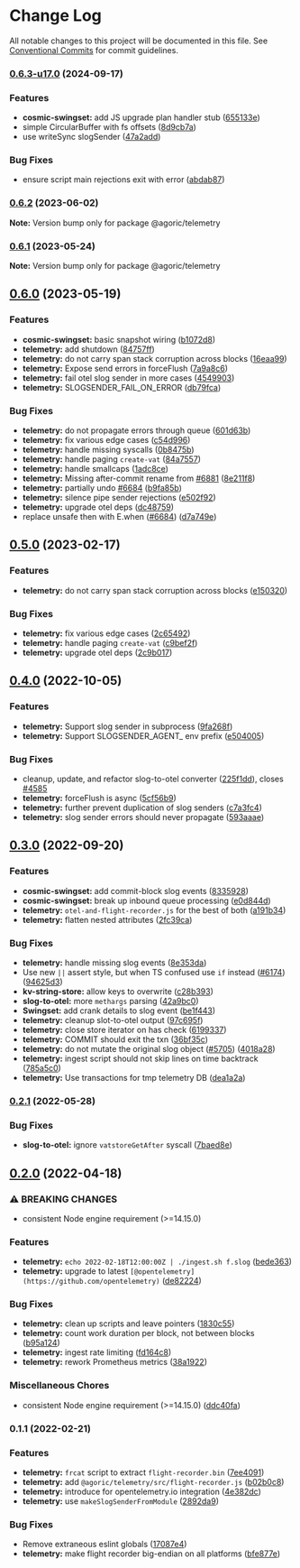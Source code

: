 # Change Log

All notable changes to this project will be documented in this file.
See [Conventional Commits](https://conventionalcommits.org) for commit guidelines.

### [0.6.3-u17.0](https://github.com/Agoric/agoric-sdk/compare/@agoric/telemetry@0.6.2...@agoric/telemetry@0.6.3-u17.0) (2024-09-17)


### Features

* **cosmic-swingset:** add JS upgrade plan handler stub ([655133e](https://github.com/Agoric/agoric-sdk/commit/655133ed909b5d632dc033e992214a7b6a1b5ab1))
* simple CircularBuffer with fs offsets ([8d9cb7a](https://github.com/Agoric/agoric-sdk/commit/8d9cb7abe96e8905f5aaa0927e02914ef09279c4))
* use writeSync slogSender ([47a2add](https://github.com/Agoric/agoric-sdk/commit/47a2adda72a5377eda181a425130cdc5a7fd7ff5))


### Bug Fixes

* ensure script main rejections exit with error ([abdab87](https://github.com/Agoric/agoric-sdk/commit/abdab879014a5c3124ebd0e9246995ac6b1ce6e5))



### [0.6.2](https://github.com/Agoric/agoric-sdk/compare/@agoric/telemetry@0.6.1...@agoric/telemetry@0.6.2) (2023-06-02)

**Note:** Version bump only for package @agoric/telemetry





### [0.6.1](https://github.com/Agoric/agoric-sdk/compare/@agoric/telemetry@0.6.0...@agoric/telemetry@0.6.1) (2023-05-24)

**Note:** Version bump only for package @agoric/telemetry





## [0.6.0](https://github.com/Agoric/agoric-sdk/compare/@agoric/telemetry@0.4.0...@agoric/telemetry@0.6.0) (2023-05-19)


### Features

* **cosmic-swingset:** basic snapshot wiring ([b1072d8](https://github.com/Agoric/agoric-sdk/commit/b1072d8b1ddabbb5f2835eb503c945fed3b6b080))
* **telemetry:** add shutdown ([84757ff](https://github.com/Agoric/agoric-sdk/commit/84757ff63c7f603954af9c6e85ce7a819938e5b0))
* **telemetry:** do not carry span stack corruption across blocks ([16eaa99](https://github.com/Agoric/agoric-sdk/commit/16eaa99caef56b73159b321894aa2dca52846a29))
* **telemetry:** Expose send errors in forceFlush ([7a9a8c6](https://github.com/Agoric/agoric-sdk/commit/7a9a8c6165d3cb1bc89289faddf355bc04cc9c1f))
* **telemetry:** fail otel slog sender in more cases ([4549903](https://github.com/Agoric/agoric-sdk/commit/45499031cbb2417d58a50087b857600a96f87fe8))
* **telemetry:** SLOGSENDER_FAIL_ON_ERROR ([db79fca](https://github.com/Agoric/agoric-sdk/commit/db79fcad8bc784d300acfd994ceab9a2b9c2a567))


### Bug Fixes

* **telemetry:** do not propagate errors through queue ([601d63b](https://github.com/Agoric/agoric-sdk/commit/601d63b53722bac479ad570e2f7dfc1016dae9c7))
* **telemetry:** fix various edge cases ([c54d996](https://github.com/Agoric/agoric-sdk/commit/c54d9962deaaefec4f2c9680d58d625644ef9b69))
* **telemetry:** handle missing syscalls ([0b8475b](https://github.com/Agoric/agoric-sdk/commit/0b8475be8616d81661962c9845315554e58a7f96))
* **telemetry:** handle paging `create-vat` ([84a7557](https://github.com/Agoric/agoric-sdk/commit/84a75573520b5cc24ba7cc29e054a66d81f06339))
* **telemetry:** handle smallcaps ([1adc8ce](https://github.com/Agoric/agoric-sdk/commit/1adc8ced2c5d65db8de4992d2273824f79020a2c))
* **telemetry:** Missing after-commit rename from [#6881](https://github.com/Agoric/agoric-sdk/issues/6881) ([8e211f8](https://github.com/Agoric/agoric-sdk/commit/8e211f8862dea52b1d952c51760d6690a7604d30))
* **telemetry:** partially undo [#6684](https://github.com/Agoric/agoric-sdk/issues/6684) ([b9fa85b](https://github.com/Agoric/agoric-sdk/commit/b9fa85b7307124e50cc3a84d3b694307cde55f54))
* **telemetry:** silence pipe sender rejections ([e502f92](https://github.com/Agoric/agoric-sdk/commit/e502f9293ed92b8d705447271aa4f010c6c6dcb6))
* **telemetry:** upgrade otel deps ([dc48759](https://github.com/Agoric/agoric-sdk/commit/dc4875992937f9648381efae70818fa767d4b901))
* replace unsafe then with E.when ([#6684](https://github.com/Agoric/agoric-sdk/issues/6684)) ([d7a749e](https://github.com/Agoric/agoric-sdk/commit/d7a749eec4ddec9ba39bbc65434f03ec113cae7c))



## [0.5.0](https://github.com/Agoric/agoric-sdk/compare/@agoric/telemetry@0.4.0...@agoric/telemetry@0.5.0) (2023-02-17)


### Features

* **telemetry:** do not carry span stack corruption across blocks ([e150320](https://github.com/Agoric/agoric-sdk/commit/e150320d88ade61b0a7fa0a0c4992988885ad34d))


### Bug Fixes

* **telemetry:** fix various edge cases ([2c65492](https://github.com/Agoric/agoric-sdk/commit/2c6549289d1c484aff861c061a7730c4b1f284e7))
* **telemetry:** handle paging `create-vat` ([c9bef2f](https://github.com/Agoric/agoric-sdk/commit/c9bef2f994ddaabf88dac6249f3adbc21fa6b4a0))
* **telemetry:** upgrade otel deps ([2c9b017](https://github.com/Agoric/agoric-sdk/commit/2c9b017d301048e5782b3b8cf684392e00419221))



## [0.4.0](https://github.com/Agoric/agoric-sdk/compare/@agoric/telemetry@0.3.0...@agoric/telemetry@0.4.0) (2022-10-05)


### Features

* **telemetry:** Support slog sender in subprocess ([9fa268f](https://github.com/Agoric/agoric-sdk/commit/9fa268fc9b59d9fb26d829300d7a9d5a768e47bc))
* **telemetry:** Support SLOGSENDER_AGENT_ env prefix ([e504005](https://github.com/Agoric/agoric-sdk/commit/e50400527a03d32fdf34a30fd29229f98e9baf5c))


### Bug Fixes

* cleanup, update, and refactor slog-to-otel converter ([225f1dd](https://github.com/Agoric/agoric-sdk/commit/225f1dda46ec99dbc47ba39b3a99e278a4c1adbb)), closes [#4585](https://github.com/Agoric/agoric-sdk/issues/4585)
* **telemetry:** forceFlush is async ([5cf56b9](https://github.com/Agoric/agoric-sdk/commit/5cf56b9d22a4e9436f1ce1b5020ea68071ef7f55))
* **telemetry:** further prevent duplication of slog senders ([c7a3fc4](https://github.com/Agoric/agoric-sdk/commit/c7a3fc46526b3ecf05b0f3b2b86983b788467423))
* **telemetry:** slog sender errors should never propagate ([593aaae](https://github.com/Agoric/agoric-sdk/commit/593aaae57489bb8bfd1217dc995d7d6e4d395ab4))



## [0.3.0](https://github.com/Agoric/agoric-sdk/compare/@agoric/telemetry@0.2.1...@agoric/telemetry@0.3.0) (2022-09-20)


### Features

* **cosmic-swingset:** add commit-block slog events ([8335928](https://github.com/Agoric/agoric-sdk/commit/8335928e933b96dc7db78a0895a7582b93ef4f73))
* **cosmic-swingset:** break up inbound queue processing ([e0d844d](https://github.com/Agoric/agoric-sdk/commit/e0d844da0cae132f63039404c42e5979c12977ce))
* **telemetry:** `otel-and-flight-recorder.js` for the best of both ([a191b34](https://github.com/Agoric/agoric-sdk/commit/a191b34bd6a4b14f7280b0886fcfd44b5a42b6b5))
* **telemetry:** flatten nested attributes ([2fc39ca](https://github.com/Agoric/agoric-sdk/commit/2fc39cab8ce3a080c96304af2d772943a653e420))


### Bug Fixes

* **telemetry:** handle missing slog events ([8e353da](https://github.com/Agoric/agoric-sdk/commit/8e353daf4eceac2eb90fddb6f651bc77f24d299c))
* Use new `||` assert style, but when TS confused use `if` instead ([#6174](https://github.com/Agoric/agoric-sdk/issues/6174)) ([94625d3](https://github.com/Agoric/agoric-sdk/commit/94625d38c3bb5333b00a69dd3086b1ac13490f62))
* **kv-string-store:** allow keys to overwrite ([c28b393](https://github.com/Agoric/agoric-sdk/commit/c28b39332c40d4e1def80fee9e7b70588d0c592a))
* **slog-to-otel:** more `methargs` parsing ([42a9bc0](https://github.com/Agoric/agoric-sdk/commit/42a9bc08dfa66f4653253a9cfc104307b44c908c))
* **Swingset:** add crank details to slog event ([be1f443](https://github.com/Agoric/agoric-sdk/commit/be1f443bdfd49325316607142f116ca3153e296f))
* **telemetry:** cleanup slot-to-otel output ([97c695f](https://github.com/Agoric/agoric-sdk/commit/97c695f60fce031bf9307fe8237d3df756d2a4e1))
* **telemetry:** close store iterator on has check ([6199337](https://github.com/Agoric/agoric-sdk/commit/6199337d40e42ffb4057f5a653f9cecfb21afe3f))
* **telemetry:** COMMIT should exit the txn ([36bf35c](https://github.com/Agoric/agoric-sdk/commit/36bf35c4daef7a42456aee7d917eba597abeb887))
* **telemetry:** do not mutate the original slog object ([#5705](https://github.com/Agoric/agoric-sdk/issues/5705)) ([4018a28](https://github.com/Agoric/agoric-sdk/commit/4018a28fcc9ea3ecd28d09e54e5c7cd2d64907b6))
* **telemetry:** ingest script should not skip lines on time backtrack ([785a5c0](https://github.com/Agoric/agoric-sdk/commit/785a5c0974ad8ed62501ad6e02245dd77d7c7815))
* **telemetry:** Use transactions for tmp telemetry DB ([dea1a2a](https://github.com/Agoric/agoric-sdk/commit/dea1a2ac31586cf16216e57162ad2951f07dc178))



### [0.2.1](https://github.com/Agoric/agoric-sdk/compare/@agoric/telemetry@0.2.0...@agoric/telemetry@0.2.1) (2022-05-28)


### Bug Fixes

* **slog-to-otel:** ignore `vatstoreGetAfter` syscall ([7baed8e](https://github.com/Agoric/agoric-sdk/commit/7baed8ea1c7513d57bd33edb8c4b6a80dd5182ed))



## [0.2.0](https://github.com/Agoric/agoric-sdk/compare/@agoric/telemetry@0.1.1...@agoric/telemetry@0.2.0) (2022-04-18)


### ⚠ BREAKING CHANGES

* consistent Node engine requirement (>=14.15.0)

### Features

* **telemetry:** `echo 2022-02-18T12:00:00Z | ./ingest.sh f.slog` ([bede363](https://github.com/Agoric/agoric-sdk/commit/bede363018656bad32b6764a5216acaaf2ca19bc))
* **telemetry:** upgrade to latest `[@opentelemetry](https://github.com/opentelemetry)` ([de82224](https://github.com/Agoric/agoric-sdk/commit/de82224eb08a40e139f20e74d6f1038e50fbfa40))


### Bug Fixes

* **telemetry:** clean up scripts and leave pointers ([1830c55](https://github.com/Agoric/agoric-sdk/commit/1830c55edeb814b79f25f9fbacdbebbac7c2a26f))
* **telemetry:** count work duration per block, not between blocks ([b95a124](https://github.com/Agoric/agoric-sdk/commit/b95a124d17fca6edf04232f8e3a7eeef196e5b43))
* **telemetry:** ingest rate limiting ([fd164c8](https://github.com/Agoric/agoric-sdk/commit/fd164c82d56f416309071b85c60da1af34af7821))
* **telemetry:** rework Prometheus metrics ([38a1922](https://github.com/Agoric/agoric-sdk/commit/38a1922ce2c21e4f31b4a1bedd634bbe627990f9))


### Miscellaneous Chores

* consistent Node engine requirement (>=14.15.0) ([ddc40fa](https://github.com/Agoric/agoric-sdk/commit/ddc40fa525f845ed900512c38b99f01458a3d131))



### 0.1.1 (2022-02-21)


### Features

* **telemetry:** `frcat` script to extract `flight-recorder.bin` ([7ee4091](https://github.com/Agoric/agoric-sdk/commit/7ee409102269ab41a1f3f5d5a0bdd29b6eb12a36))
* **telemetry:** add `@agoric/telemetry/src/flight-recorder.js` ([b02b0c8](https://github.com/Agoric/agoric-sdk/commit/b02b0c8086136d8e780b687ae65df41796946eec))
* **telemetry:** introduce for opentelemetry.io integration ([4e382dc](https://github.com/Agoric/agoric-sdk/commit/4e382dcede81717a4c9941266b0377ad531b8b38))
* **telemetry:** use `makeSlogSenderFromModule` ([2892da9](https://github.com/Agoric/agoric-sdk/commit/2892da96eff902c5f616424d6fb9946aaaef1b0f))


### Bug Fixes

* Remove extraneous eslint globals ([17087e4](https://github.com/Agoric/agoric-sdk/commit/17087e4605db7d3b30dfccf2434b2850b45e3408))
* **telemetry:** make flight recorder big-endian on all platforms ([bfe877e](https://github.com/Agoric/agoric-sdk/commit/bfe877e8825d551b9ea6f80e2623fb450883dab0))
